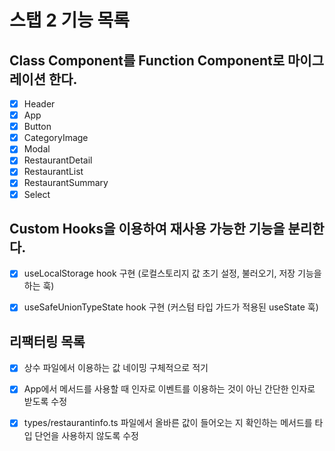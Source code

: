 # 스탭 2 기능 목록

## Class Component를 Function Component로 마이그레이션 한다.

- [x] Header
- [x] App
- [x] Button
- [x] CategoryImage
- [x] Modal
- [x] RestaurantDetail
- [x] RestaurantList
- [x] RestaurantSummary
- [x] Select

## Custom Hooks을 이용하여 재사용 가능한 기능을 분리한다.

- [x] useLocalStorage hook 구현 (로컬스토리지 값 초기 설정, 불러오기, 저장 기능을 하는 훅)

- [x] useSafeUnionTypeState hook 구현 (커스텀 타입 가드가 적용된 useState 훅)

## 리팩터링 목록

- [x] 상수 파일에서 이용하는 값 네이밍 구체적으로 적기

- [x] App에서 메서드를 사용할 때 인자로 이벤트를 이용하는 것이 아닌 간단한 인자로 받도록 수정

- [x] types/restaurantinfo.ts 파일에서 올바른 값이 들어오는 지 확인하는 메서드를 타입 단언을 사용하지 않도록 수정
